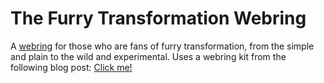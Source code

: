 # The Furry Transformation Webring

A [webring](https://en.wikipedia.org/wiki/Webring) for those who are fans of furry transformation, from the simple and plain to the wild and experimental. Uses a webring kit from the following blog post: [Click me!](https://mxb.dev/blog/webring-kit/)
